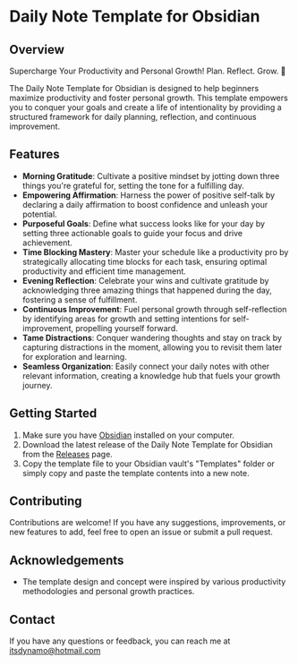 # Daily Note Template for Obsidian



## Overview
Supercharge Your Productivity and Personal Growth! Plan. Reflect. Grow. 🌱

The Daily Note Template for Obsidian is designed to help beginners maximize productivity and foster personal growth. This template empowers you to conquer your goals and create a life of intentionality by providing a structured framework for daily planning, reflection, and continuous improvement.

## Features
- **Morning Gratitude**: Cultivate a positive mindset by jotting down three things you're grateful for, setting the tone for a fulfilling day.
- **Empowering Affirmation**: Harness the power of positive self-talk by declaring a daily affirmation to boost confidence and unleash your potential.
- **Purposeful Goals**: Define what success looks like for your day by setting three actionable goals to guide your focus and drive achievement.
- **Time Blocking Mastery**: Master your schedule like a productivity pro by strategically allocating time blocks for each task, ensuring optimal productivity and efficient time management.
- **Evening Reflection**: Celebrate your wins and cultivate gratitude by acknowledging three amazing things that happened during the day, fostering a sense of fulfillment.
- **Continuous Improvement**: Fuel personal growth through self-reflection by identifying areas for growth and setting intentions for self-improvement, propelling yourself forward.
- **Tame Distractions**: Conquer wandering thoughts and stay on track by capturing distractions in the moment, allowing you to revisit them later for exploration and learning.
- **Seamless Organization**: Easily connect your daily notes with other relevant information, creating a knowledge hub that fuels your growth journey.

## Getting Started
1. Make sure you have [Obsidian](https://obsidian.md/) installed on your computer.
2. Download the latest release of the Daily Note Template for Obsidian from the [Releases](https://github.com/Itsdynamo/obsidian/) page.
3. Copy the template file to your Obsidian vault's "Templates" folder or simply copy and paste the template contents into a new note.

## Contributing
Contributions are welcome! If you have any suggestions, improvements, or new features to add, feel free to open an issue or submit a pull request.

## Acknowledgements
- The template design and concept were inspired by various productivity methodologies and personal growth practices.

## Contact
If you have any questions or feedback, you can reach me at itsdynamo@hotmail.com

